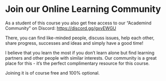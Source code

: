 # Join our Online Learning Community

As a student of this course you also get free access to our “Academind Community” on Discord: https://discord.gg/gxvEWGU

There, you can find like-minded people, discuss issues, help each other, share progress, successes and ideas and simply have a good time!

I believe that you learn the most if you don’t learn alone but find learning partners and other people with similar interests. Our community is a great place for this - it’s the perfect complimentary resource for this course.

Joining it is of course free and 100% optional.